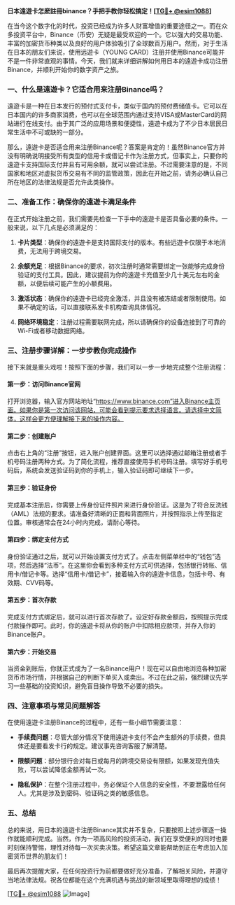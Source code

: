 **日本遠遊卡怎麽註冊binance？手把手教你轻松搞定！[[TG💪+ @esim1088](https://t.me/s/esim1088)]**

在当今这个数字化的时代，投资已经成为许多人财富增值的重要途径之一。而在众多投资平台中，Binance（币安）无疑是最受欢迎的一个。它以强大的交易功能、丰富的加密货币种类以及良好的用户体验吸引了全球数百万用户。然而，对于生活在日本的朋友们来说，使用远遊卡（YOUNG CARD）注册并使用Binance可能并不是一件非常直观的事情。今天，我们就来详细讲解如何用日本的遠遊卡成功注册Binance，并顺利开始你的数字资产之旅。

### **一、什么是遠遊卡？它适合用来注册Binance吗？**

遠遊卡是一种在日本发行的预付式支付卡，类似于国内的预付费储值卡。它可以在日本国内的许多商家消费，也可以在全球范围内通过支持VISA或MasterCard的网站进行在线支付。由于其广泛的应用场景和便捷性，遠遊卡成为了不少日本居民日常生活中不可或缺的一部分。

那么，遠遊卡是否适合用来注册Binance呢？答案是肯定的！虽然Binance官方并没有明确说明接受所有类型的信用卡或借记卡作为注册方式，但事实上，只要你的遠遊卡支持国际支付并且有可用余额，就可以尝试注册。不过需要注意的是，不同国家和地区对虚拟货币交易有不同的监管政策，因此在开始之前，请务必确认自己所在地区的法律法规是否允许此类操作。

### **二、准备工作：确保你的遠遊卡满足条件**

在正式开始注册之前，我们需要先检查一下手中的遠遊卡是否具备必要的条件。一般来说，以下几点是必须满足的：

1. **卡片类型**：确保你的遠遊卡是支持国际支付的版本。有些远遊卡仅限于本地消费，无法用于跨境交易。
   
2. **余额充足**：根据Binance的要求，初次注册时通常需要绑定一张能够完成身份验证的支付工具。因此，建议提前为你的遠遊卡充值至少几十美元左右的金额，以便后续可能产生的小额费用。

3. **激活状态**：确保你的遠遊卡已经完全激活，并且没有被冻结或者限制使用。如果不确定的话，可以直接联系发卡机构查询具体情况。

4. **网络环境稳定**：注册过程需要联网完成，所以请确保你的设备连接到了可靠的Wi-Fi或者移动数据网络。

### **三、注册步骤详解：一步步教你完成操作**

接下来就是重头戏啦！按照下面的步骤，我们可以一步一步地完成整个注册流程：

#### **第一步：访问Binance官网**
打开浏览器，输入官方网站地址“https://www.binance.com”进入Binance主页面。如果你是第一次访问该网站，可能会看到提示要求选择语言。请选择中文简体，这样会更方便理解接下来的操作内容。

#### **第二步：创建账户**
点击右上角的“注册”按钮，进入账户创建界面。这里可以选择通过邮箱注册或者手机号码注册两种方式。为了简化流程，推荐直接使用手机号码注册。填写好手机号码后，系统会发送验证码到你的手机上，输入验证码即可继续下一步。

#### **第三步：验证身份**
完成基本注册后，你需要上传身份证件照片来进行身份验证。这是为了符合反洗钱（AML）法规的要求。请准备好清晰的正面和背面照片，并按照指示上传至指定位置。审核通常会在24小时内完成，请耐心等待。

#### **第四步：绑定支付方式**
身份验证通过之后，就可以开始设置支付方式了。点击左侧菜单栏中的“钱包”选项，然后选择“法币”。在这里你会看到多种支付方式可供选择，包括银行转账、信用卡/借记卡等。选择“信用卡/借记卡”，接着输入你的遠遊卡信息，包括卡号、有效期、CVV码等。

#### **第五步：首次存款**
完成支付方式绑定后，就可以进行首次存款了。设定好存款金额后，按照提示完成付款操作即可。此时，你的遠遊卡将从你的账户中扣除相应款项，并存入你的Binance账户。

#### **第六步：开始交易**
当资金到账后，你就正式成为了一名Binance用户！现在可以自由地浏览各种加密货币市场行情，并根据自己的判断下单买入或卖出。不过在此之前，强烈建议先学习一些基础的投资知识，避免盲目操作导致不必要的损失。

### **四、注意事项与常见问题解答**

在使用遠遊卡注册Binance的过程中，还有一些小细节需要注意：

- **手续费问题**：尽管大部分情况下使用遠遊卡支付不会产生额外的手续费，但具体还是要看发卡行的规定。建议事先咨询客服了解清楚。
  
- **限额问题**：部分银行会对每日或每月的跨境交易设有限额，如果发现充值失败，可以尝试降低金额再试一次。

- **隐私保护**：在整个注册过程中，务必保证个人信息的安全性，不要泄露给任何人。尤其是涉及到密码、验证码之类的敏感信息。

### **五、总结**

总的来说，用日本的遠遊卡注册Binance其实并不复杂，只要按照上述步骤逐一操作就能顺利完成。当然，作为一项高风险的投资活动，我们在享受便利的同时也要时刻保持警惕，理性对待每一次买卖决策。希望这篇文章能帮助到正在考虑加入加密货币世界的朋友们！

最后再次提醒大家，在任何投资行为前都要做好充分准备，了解相关风险，并遵守当地法律法规。祝各位都能在这个充满机遇与挑战的新领域里取得理想的成绩！

[[TG💪+ @esim1088](https://t.me/s/esim1088) ![Image](https://i.postimg.cc/4NQfJmqS/Snipaste-2025-05-13-00-14-12.png)]